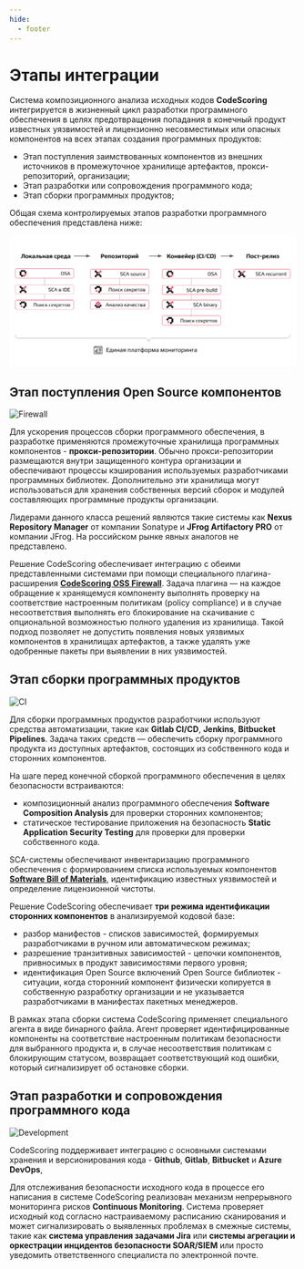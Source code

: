 ```yaml
---
hide:
  - footer
---
```


# Этапы интеграции

Система композиционного анализа исходных кодов **CodeScoring** интегрируется в жизненный цикл разработки программного обеспечения в целях предотвращения попадания в конечный продукт известных уязвимостей и лицензионно несовместимых или опасных компонентов на всех этапах создания программных продуктов:

- Этап поступления заимствованных компонентов из внешних источников в промежуточное хранилище артефактов, прокси-репозиторий, организации;
- Этап разработки или сопровождения программного кода;
- Этап сборки программных продуктов;

Общая cхема контролируемых этапов разработки программного обеспечения представлена ниже:

![All integration stages](/assets/img/integration/integration-stages.png)

## Этап поступления Open Source компонентов

![Firewall](/assets/img/integration/integration-stage-firewall.png)

Для ускорения процессов сборки программного обеспечения, в разработке применяются промежуточные хранилища программных компонентов - **прокси-репозитории**. Обычно прокси-репозитории размещаются внутри защищенного контура организации и обеспечивают процессы кэширования используемых разработчиками программных библиотек. Дополнительно эти хранилища могут использоваться для хранения собственных версий сборок и модулей составляющих программные продукты организации.

Лидерами данного класса решений являются такие системы как **Nexus Repository Manager** от компании Sonatype и **JFrog Artifactory PRO** от компании JFrog. На российском рынке явных аналогов не представлено.

Решение CodeScoring обеспечивает интеграцию с обеими представленными системами при помощи специального плагина-расширения [**CodeScoring OSS Firewall**](https://docs.codescoring.ru/firewall/). Задача плагина — на каждое обращение к хранящемуся компоненту выполнять проверку на соответствие настроенным политикам (policy compliance) и в случае несоответствия выполнять его блокирование на скачивание с опциональной возможностью полного удаления из хранилища. Такой подход позволяет не допустить появления новых уязвимых компонентов в хранилищах артефактов, а также удалять уже одобренные пакеты при выявлении в них уязвимостей.

## Этап сборки программных продуктов

![CI](/assets/img/integration/integration-stage-ci.png)
	
Для сборки программных продуктов разработчики используют средства автоматизации, такие как **Gitlab CI/CD**, **Jenkins**, **Bitbucket Pipelines**. Задача таких средств — обеспечить сборку программного продукта из доступных артефактов, состоящих из собственного кода и сторонних компонентов. 

На шаге перед конечной сборкой программного обеспечения в целях безопасности встраиваются: 

- композиционный анализ программного обеспечения **Software Composition Analysis** для проверки сторонних компонентов;
- статическое тестирование приложения на безопасность **Static Application Security Testing** для проверки для проверки собственного кода.

SCA-системы обеспечивают инвентаризацию программного обеспечения с формированием списка используемых компонентов [**Software Bill of Materials**](https://codescoring.ru/tpost/rsjdsl52s1-chto-takoe-software-bill-of-materials-sb), идентификацию известных уязвимостей и определение лицензионной чистоты.	

Решение CodeScoring обеспечивает **три режима идентификации сторонних компонентов** в анализируемой кодовой базе: 

- разбор манифестов - списков зависимостей, формируемых разработчиками в ручном или автоматическом режимах;
- разрешение транзитивных зависимостей - цепочки компонентов, привносимых в продукт зависимостями первого уровня;
- идентификация Open Source включений Open Source библиотек - ситуации, когда сторонний компонент физически копируется в собственную разработку организации и не указывается разработчиками в манифестах пакетных менеджеров.

В рамках этапа сборки система CodeScoring применяет специального агента в виде бинарного файла. Агент проверяет идентифицированные компоненты на соответствие настроенным политикам безопасности для выбранного продукта и, в случае несоответствия политикам с блокирующим статусом, возвращает соответствующий код ошибки, который сигнализирует об остановке сборки.

## Этап разработки и сопровождения программного кода 

![Development](/assets/img/integration/integration-stage-development.png)

CodeScoring поддерживает интеграцию с основными системами хранения и версионирования кода - **Github**, **Gitlab**, **Bitbucket** и **Azure DevOps**, 

Для отслеживания безопасности исходного кода в процессе его написания в системе CodeScoring реализован механизм непрерывного мониторинга рисков **Continuous Monitoring**. Система проверяет исходный код согласно настраиваемому расписанию сканирования и может сигнализировать о выявленных проблемах в смежные системы, такие как **система управления задачами Jira** или **системы агрегации и оркестрации инцидентов безопасности SOAR/SIEM** или просто уведомить ответственного специалиста по электронной почте.

